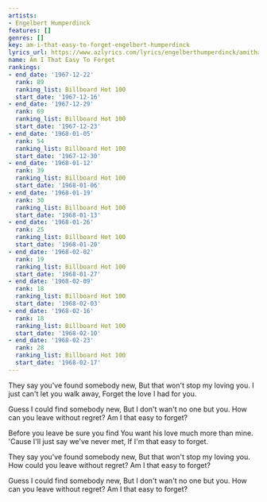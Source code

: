 ```yaml
---
artists:
- Engelbert Humperdinck
features: []
genres: []
key: am-i-that-easy-to-forget-engelbert-humperdinck
lyrics_url: https://www.azlyrics.com/lyrics/engelberthumperdinck/amithateasytoforget.html
name: Am I That Easy To Forget
rankings:
- end_date: '1967-12-22'
  rank: 89
  ranking_list: Billboard Hot 100
  start_date: '1967-12-16'
- end_date: '1967-12-29'
  rank: 69
  ranking_list: Billboard Hot 100
  start_date: '1967-12-23'
- end_date: '1968-01-05'
  rank: 54
  ranking_list: Billboard Hot 100
  start_date: '1967-12-30'
- end_date: '1968-01-12'
  rank: 39
  ranking_list: Billboard Hot 100
  start_date: '1968-01-06'
- end_date: '1968-01-19'
  rank: 30
  ranking_list: Billboard Hot 100
  start_date: '1968-01-13'
- end_date: '1968-01-26'
  rank: 25
  ranking_list: Billboard Hot 100
  start_date: '1968-01-20'
- end_date: '1968-02-02'
  rank: 19
  ranking_list: Billboard Hot 100
  start_date: '1968-01-27'
- end_date: '1968-02-09'
  rank: 18
  ranking_list: Billboard Hot 100
  start_date: '1968-02-03'
- end_date: '1968-02-16'
  rank: 18
  ranking_list: Billboard Hot 100
  start_date: '1968-02-10'
- end_date: '1968-02-23'
  rank: 28
  ranking_list: Billboard Hot 100
  start_date: '1968-02-17'
---
```


They say you've found somebody new,
But that won't stop my loving you.
I just can't let you walk away,
Forget the love I had for you.

Guess I could find somebody new,
But I don't wan't no one but you.
How can you leave without regret?
Am I that easy to forget?

Before you leave be sure you find
You want his love much more than mine.
'Cause I'll just say we've never met,
If I'm that easy to forget.

They say you've found somebody new,
But that won't stop my loving you.
How could you leave without regret?
Am I that easy to forget?

Guess I could find somebody new,
But I don't wan't no one but you.
How can you leave without regret?
Am I that easy to forget?



